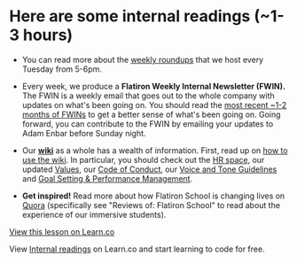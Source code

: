 # Here are some internal readings (~1-3 hours)

- You can read more about the [weekly roundups](https://flatiron.atlassian.net/wiki/pages/viewpage.action?pageId=44793976) that we host every Tuesday from 5-6pm.


- Every week, we produce a **Flatiron Weekly Internal Newsletter (FWIN).** The FWIN is a weekly email that goes out to the whole company with updates on what's been going on. You should read the [most recent ~1-2 months of FWINs](https://flatiron.atlassian.net/wiki/pages/viewrecentblogposts.action?key=OP) to get a better sense of what's been going on. Going forward, you can contribute to the FWIN by emailing your updates to Adam Enbar before Sunday night.


- Our **[wiki](https://flatiron.atlassian.net/wiki/dashboard.action)** as a whole has a wealth of information. First, read up on [how to use the wiki](https://flatiron.atlassian.net/wiki/display/OP/How+to+Use+the+Wiki). In particular, you should check out the [HR space](https://flatiron.atlassian.net/wiki/display/ER/Employee+Resources), our updated [Values](https://flatiron.atlassian.net/wiki/display/ER/Company+Values), our [Code of Conduct](https://flatiron.atlassian.net/wiki/display/ER/Code+of+Conduct), our [Voice and Tone Guidelines](https://flatiron.atlassian.net/wiki/display/MAR/Voice+and+Tone+Guidelines) and [Goal Setting & Performance Management](https://flatiron.atlassian.net/wiki/pages/viewpage.action?pageId=45580917).


- **Get inspired!** Read more about how Flatiron School is changing lives on [Quora](http://www.quora.com/search?q=flatiron+school) (specifically see "Reviews of: Flatiron School" to read about the experience of our immersive students). 


<a href='https://learn.co/lessons/staff-onboarding-reading-internal' data-visibility='hidden'>View this lesson on Learn.co</a>

<p data-visibility='hidden'>View <a href='https://learn.co/lessons/staff-onboarding-reading-internal'>Internal readings</a> on Learn.co and start learning to code for free.</p>
